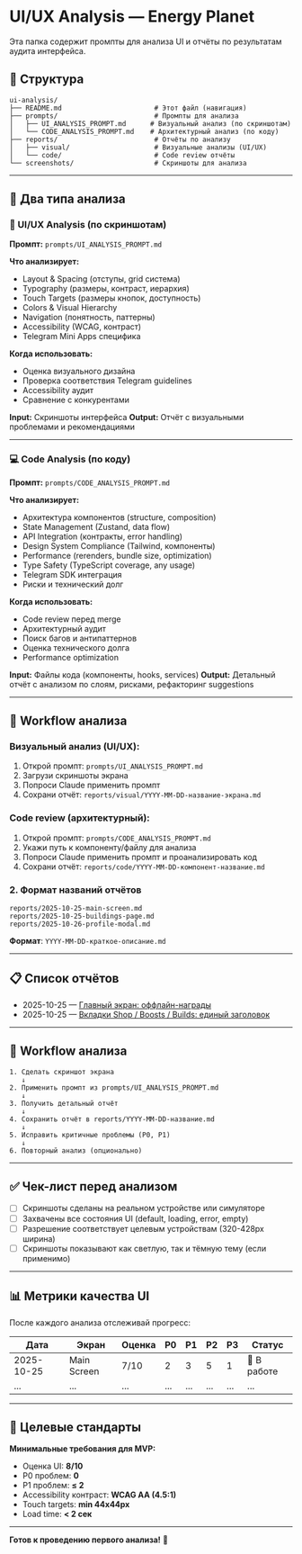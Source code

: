 # UI/UX Analysis — Energy Planet

Эта папка содержит промпты для анализа UI и отчёты по результатам аудита интерфейса.

## 📂 Структура

```
ui-analysis/
├── README.md                       # Этот файл (навигация)
├── prompts/                        # Промпты для анализа
│   ├── UI_ANALYSIS_PROMPT.md      # Визуальный анализ (по скриншотам)
│   └── CODE_ANALYSIS_PROMPT.md    # Архитектурный анализ (по коду)
├── reports/                        # Отчёты по анализу
│   ├── visual/                     # Визуальные анализы (UI/UX)
│   └── code/                       # Code review отчёты
└── screenshots/                    # Скриншоты для анализа
```

---

## 🎯 Два типа анализа

### 📸 UI/UX Analysis (по скриншотам)

**Промпт:** `prompts/UI_ANALYSIS_PROMPT.md`

**Что анализирует:**
- Layout & Spacing (отступы, grid система)
- Typography (размеры, контраст, иерархия)
- Touch Targets (размеры кнопок, доступность)
- Colors & Visual Hierarchy
- Navigation (понятность, паттерны)
- Accessibility (WCAG, контраст)
- Telegram Mini Apps специфика

**Когда использовать:**
- Оценка визуального дизайна
- Проверка соответствия Telegram guidelines
- Accessibility аудит
- Сравнение с конкурентами

**Input:** Скриншоты интерфейса
**Output:** Отчёт с визуальными проблемами и рекомендациями

---

### 💻 Code Analysis (по коду)

**Промпт:** `prompts/CODE_ANALYSIS_PROMPT.md`

**Что анализирует:**
- Архитектура компонентов (structure, composition)
- State Management (Zustand, data flow)
- API Integration (контракты, error handling)
- Design System Compliance (Tailwind, компоненты)
- Performance (rerenders, bundle size, optimization)
- Type Safety (TypeScript coverage, any usage)
- Telegram SDK интеграция
- Риски и технический долг

**Когда использовать:**
- Code review перед merge
- Архитектурный аудит
- Поиск багов и антипаттернов
- Оценка технического долга
- Performance optimization

**Input:** Файлы кода (компоненты, hooks, services)
**Output:** Детальный отчёт с анализом по слоям, рисками, рефакторинг suggestions

---

## 🔄 Workflow анализа

### Визуальный анализ (UI/UX):

1. Открой промпт: `prompts/UI_ANALYSIS_PROMPT.md`
2. Загрузи скриншоты экрана
3. Попроси Claude применить промпт
4. Сохрани отчёт: `reports/visual/YYYY-MM-DD-название-экрана.md`

### Code review (архитектурный):

1. Открой промпт: `prompts/CODE_ANALYSIS_PROMPT.md`
2. Укажи путь к компоненту/файлу для анализа
3. Попроси Claude применить промпт и проанализировать код
4. Сохрани отчёт: `reports/code/YYYY-MM-DD-компонент-название.md`

### 2. Формат названий отчётов

```
reports/2025-10-25-main-screen.md
reports/2025-10-25-buildings-page.md
reports/2025-10-26-profile-modal.md
```

**Формат**: `YYYY-MM-DD-краткое-описание.md`

---

## 📋 Список отчётов

- 2025-10-25 — [Главный экран: оффлайн-награды](reports/visual/2025-10-25-main-screen-offline-rewards.md)
- 2025-10-25 — [Вкладки Shop / Boosts / Builds: единый заголовок](reports/visual/2025-10-25-tab-headers-alignment.md)

---

## 🔄 Workflow анализа

```
1. Сделать скриншот экрана
   ↓
2. Применить промпт из prompts/UI_ANALYSIS_PROMPT.md
   ↓
3. Получить детальный отчёт
   ↓
4. Сохранить отчёт в reports/YYYY-MM-DD-название.md
   ↓
5. Исправить критичные проблемы (P0, P1)
   ↓
6. Повторный анализ (опционально)
```

---

## ✅ Чек-лист перед анализом

- [ ] Скриншоты сделаны на реальном устройстве или симуляторе
- [ ] Захвачены все состояния UI (default, loading, error, empty)
- [ ] Разрешение соответствует целевым устройствам (320-428px ширина)
- [ ] Скриншоты показывают как светлую, так и тёмную тему (если применимо)

---

## 📊 Метрики качества UI

После каждого анализа отслеживай прогресс:

| Дата | Экран | Оценка | P0 | P1 | P2 | P3 | Статус |
|------|-------|--------|----|----|----|----|--------|
| 2025-10-25 | Main Screen | 7/10 | 2 | 3 | 5 | 1 | 🔨 В работе |
| ... | ... | ... | ... | ... | ... | ... | ... |

---

## 🎨 Целевые стандарты

**Минимальные требования для MVP:**
- Оценка UI: **8/10**
- P0 проблем: **0**
- P1 проблем: **≤ 2**
- Accessibility контраст: **WCAG AA (4.5:1)**
- Touch targets: **min 44x44px**
- Load time: **< 2 сек**

---

**Готов к проведению первого анализа!** 🚀
